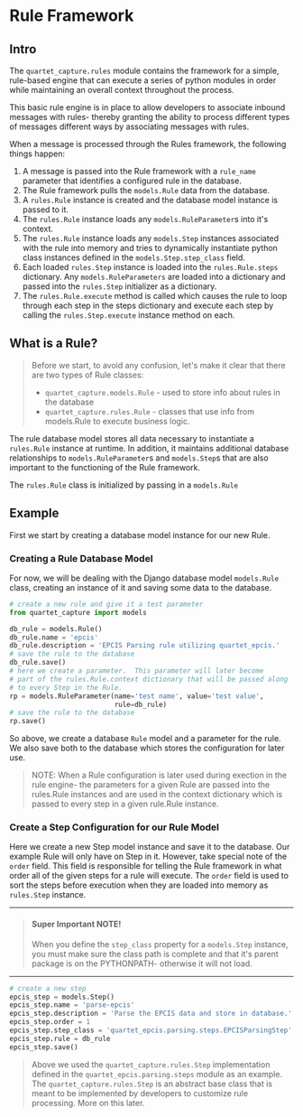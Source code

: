 # Rule Framework

## Intro
The `quartet_capture.rules` module contains the framework for a simple, rule-based
engine that can execute a series of python modules in order while maintaining
an overall context throughout the process.  

This basic rule engine is in place to allow developers to associate inbound
messages with rules- thereby granting the ability to process different types
of messages different ways by associating messages with rules.

When a message is processed through the Rules framework, the following things
happen:

1. A message is passed into the Rule framework with a `rule_name` parameter
that identifies a configured rule in the database.
2. The Rule framework pulls the `models.Rule` data from the database.
3. A `rules.Rule` instance is created and the database model instance is 
passed to it.
4. The `rules.Rule` instance loads any `models.RuleParameter`s into it's 
context.
5. The `rules.Rule` instance loads any `models.Step` instances associated
with the rule into memory and tries to dynamically instantiate python
class instances defined in the `models.Step.step_class` field.
6. Each loaded `rules.Step` instance is loaded into the `rules.Rule.steps`
dictionary.  Any `models.RuleParameters` are loaded into a dictionary and
passed into the `rules.Step` initializer as a dictionary.
7. The `rules.Rule.execute` method is called which causes the rule
to loop through each step in the steps dictionary and execute each step by
calling the `rules.Step.execute` instance method on each.

## What is a Rule?
> Before we start, to avoid any confusion, let's make it clear that
there are two types of Rule classes:
>* `quartet_capture.models.Rule` - used to store info about rules in the database
>* `quartet_capture.rules.Rule` - classes that use info from models.Rule to execute business
logic.

The rule database model stores all data necessary to instantiate a 
`rules.Rule` instance at runtime.  In addition, it maintains additional
database relationships to `models.RuleParameter`s and `models.Step`s
that are also important to the functioning of the Rule framework.

The `rules.Rule` class is initialized by passing in a `models.Rule`

## Example

First we start by creating a database model instance for our new Rule.

### Creating a Rule Database Model

For now, we will be dealing with the Django database model 
`models.Rule` class, creating an instance
of it and saving some data to the database.

```python
# create a new rule and give it a test parameter
from quartet_capture import models

db_rule = models.Rule()
db_rule.name = 'epcis'
db_rule.description = 'EPCIS Parsing rule utilizing quartet_epcis.'
# save the rule to the database
db_rule.save()
# here we create a parameter.  This parameter will later become
# part of the rules.Rule.context dictionary that will be passed along
# to every Step in the Rule.
rp = models.RuleParameter(name='test name', value='test value',
                          rule=db_rule)
# save the rule to the database
rp.save()
```

So above, we create a database `Rule` model and a parameter for the rule. We
also save both to the database which stores the configuration for later use.   

>NOTE: When a Rule configuration is later used during exection in the rule
engine- the parameters for a given Rule are passed into the 
rules.Rule instances and are used in the context dictionary which is 
passed to every step in a given rule.Rule instance.

### Create a Step Configuration for our Rule Model

Here we create a new Step model instance and save it to the database.  Our
example Rule will only have on Step in it.  However, take special note of
the `order` field.  This field is responsible for telling the Rule framework
in what order all of the given steps for a rule will execute.  The `order`
field is used to sort the steps before execution when they are loaded into
memory as `rules.Step` instance.

***

> #### Super Important NOTE!
>When you define the `step_class` property for a `models.Step` instance,
you must make sure the class path is complete and that it's parent package
is on the PYTHONPATH- otherwise it will not load.

***

```python
# create a new step
epcis_step = models.Step()
epcis_step.name = 'parse-epcis'
epcis_step.description = 'Parse the EPCIS data and store in database.'
epcis_step.order = 1
epcis_step.step_class = 'quartet_epcis.parsing.steps.EPCISParsingStep'
epcis_step.rule = db_rule
epcis_step.save()
```

> Above we used the `quartet_capture.rules.Step` implementation defined 
in the `quartet_epcis.parsing.steps` module as an example.  The
`quartet_capture.rules.Step` is an abstract base class that is meant
to be implemented by developers to customize rule processing.  More on 
this later.


    
